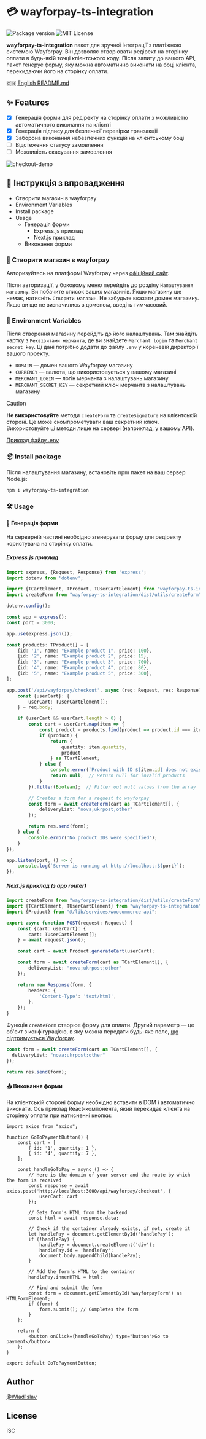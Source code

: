 # 💳 wayforpay-ts-integration

![Package version](https://img.shields.io/npm/v/wayforpay-ts-integration)
![MIT License](https://img.shields.io/badge/license-ISC-green.svg)

**wayforpay-ts-integration** пакет для зручної інтеграції з платіжною системою Wayforpay. Він дозволяє створювати редірект на сторінку оплати в будь-якій точці клієнтського коду. Після запиту до вашого API, пакет генерує форму, яку можна автоматично виконати на боці клієнта, перекидаючи його на сторінку оплати.

🇬🇧 [English README.md](/README.md)

## ✨ Features

- [X] Генерація форми для редіректу на сторінку оплати з можливістю автоматичного виконання на клієнті
- [X] Генерація підпису для безпечної перевірки транзакції
- [X] Заборона виконання небезпечних функцій на клієнтському боці
- [ ] Відстеження статусу замовлення
- [ ] Можливість скасування замовлення

![checkout-demo](https://github.com/user-attachments/assets/5ceb9ac8-dcf5-4413-8ad8-9a6ffa1356dc)

## 🚀 Інструкція з впровадження

- Створити магазин в wayforpay
- Environment Variables
- Install package
- Usage
    - Генерація форми
      - Express.js приклад
      - Next.js приклад
    - Виконання форми

### 🏪 Створити магазин в wayforpay

Авторизуйтесь на платформі Wayforpay через [офіційний сайт](https://m.wayforpay.com/account/site/login).

Після авторизації, у боковому меню перейдіть до розділу `Налаштування магазину`. Ви побачите список ваших магазинів. Якщо магазину ще немає, натисніть `Створити магазин`. Не забудьте вказати домен магазину. Якщо ви ще не визначились з доменом, введіть тимчасовий.

### 🔑 Environment Variables

Після створення магазину перейдіть до його налаштувань. Там знайдіть картку з `Реквізитами мерчанта`, де ви знайдете `Merchant login` та `Merchant secret key`. Ці дані потрібно додати до файлу `.env` у кореневій директорії вашого проекту.

- `DOMAIN` — домен вашого Wayforpay магазину
- `CURRENCY` — валюта, що використовується у вашому магазині
- `MERCHANT_LOGIN` — логін мерчанта з налаштувань магазину
- `MERCHANT_SECRET_KEY` — секретний ключ мерчанта з налаштувань магазину

> [!CAUTION]
> **Не використовуйте** методи `createForm` та `createSignature` на клієнтській стороні. Це може скомпрометувати ваш секретний ключ. Використовуйте ці методи лише на сервері (наприклад, у вашому API).

[Приклад файлу .env](https://github.com/Wlad1slav/wayforpay-ts-integration/blob/main/packages/backend/.env.example)

### 📦 Install package

Після налаштування магазину, встановіть npm пакет на ваш сервер Node.js:

```bash
npm i wayforpay-ts-integration
```

### 🛠 Usage

#### 📝 Генерація форми

На серверній частині необхідно згенерувати форму для редіректу користувача на сторінку оплати.

##### Express.js приклад
```typescript
import express, {Request, Response} from 'express';
import dotenv from 'dotenv';

import {TCartElement, TProduct, TUserCartElement} from "wayforpay-ts-integration";
import createForm from "wayforpay-ts-integration/dist/utils/createForm";

dotenv.config();

const app = express();
const port = 3000;

app.use(express.json());

const products: TProduct[] = [
    {id: '1', name: "Example product 1", price: 100},
    {id: '2', name: "Example product 2", price: 15},
    {id: '3', name: "Example product 3", price: 700},
    {id: '4', name: "Example product 4", price: 80},
    {id: '5', name: "Example product 5", price: 300},
];

app.post('/api/wayforpay/checkout', async (req: Request, res: Response) => {
    const {userCart}: {
        userCart: TUserCartElement[];
    } = req.body;

    if (userCart && userCart.length > 0) {
        const cart = userCart.map(item => {
            const product = products.find(product => product.id === item.id);
            if (product) {
                return {
                    quantity: item.quantity,
                    product
                } as TCartElement;
            } else {
                console.error(`Product with ID ${item.id} does not exist`);
                return null;  // Return null for invalid products
            }
        }).filter(Boolean);  // Filter out null values from the array

        // Creates a form for a request to wayforpay
        const form = await createForm(cart as TCartElement[], {
            deliveryList: "nova;ukrpost;other"
        });

        return res.send(form);
    } else {
        console.error('No product IDs were specified');
    }
});

app.listen(port, () => {
    console.log(`Server is running at http://localhost:${port}`);
});
```

##### Next.js приклад (з app router)
```typescript
import createForm from "wayforpay-ts-integration/dist/utils/createForm";
import {TCartElement, TUserCartElement} from "wayforpay-ts-integration";
import {Product} from "@/lib/services/woocommerce-api";

export async function POST(request: Request) {
    const {cart: userCart}: {
        cart: TUserCartElement[];
    } = await request.json();

    const cart = await Product.generateCart(userCart);

    const form = await createForm(cart as TCartElement[], {
        deliveryList: "nova;ukrpost;other"
    });

    return new Response(form, {
        headers: {
            'Content-Type': 'text/html',
        },
    });
}
```

Функція `createForm` створює форму для оплати. Другий параметр — це об'єкт з конфігурацією, в яку можна передати будь-яке поле, [що підтримується Wayforpay](https://wiki.wayforpay.com/view/852102).

```typescript
const form = await createForm(cart as TCartElement[], {
  deliveryList: "nova;ukrpost;other"
});

return res.send(form);
```

#### 📤 Виконання форми

На клієнтській стороні форму необхідно вставити в DOM і автоматично виконати. Ось приклад React-компонента, який перекидає клієнта на сторінку оплати при натисненні кнопки:

```tsx
import axios from "axios";

function GoToPaymentButton() {
    const cart = [
        { id: '1', quantity: 1 },
        { id: '4', quantity: 7 },
    ];

    const handleGoToPay = async () => {
        // Here is the domain of your server and the route by which the form is received
        const response = await axios.post('http://localhost:3000/api/wayforpay/checkout', {
            userCart: cart
        });

        // Gets form's HTML from the backend
        const html = await response.data;

        // Check if the container already exists, if not, create it
        let handlePay = document.getElementById('handlePay');
        if (!handlePay) {
            handlePay = document.createElement('div');
            handlePay.id = 'handlePay';
            document.body.appendChild(handlePay);
        }

        // Add the form's HTML to the container
        handlePay.innerHTML = html;

        // Find and submit the form
        const form = document.getElementById('wayforpayForm') as HTMLFormElement;
        if (form) {
            form.submit(); // Completes the form
        }
    };

    return (
        <button onClick={handleGoToPay} type="button">Go to payment</button>
    );
}

export default GoToPaymentButton;
```

## Author

[@Wlad1slav](https://github.com/Wlad1slav)

## License

ISC
